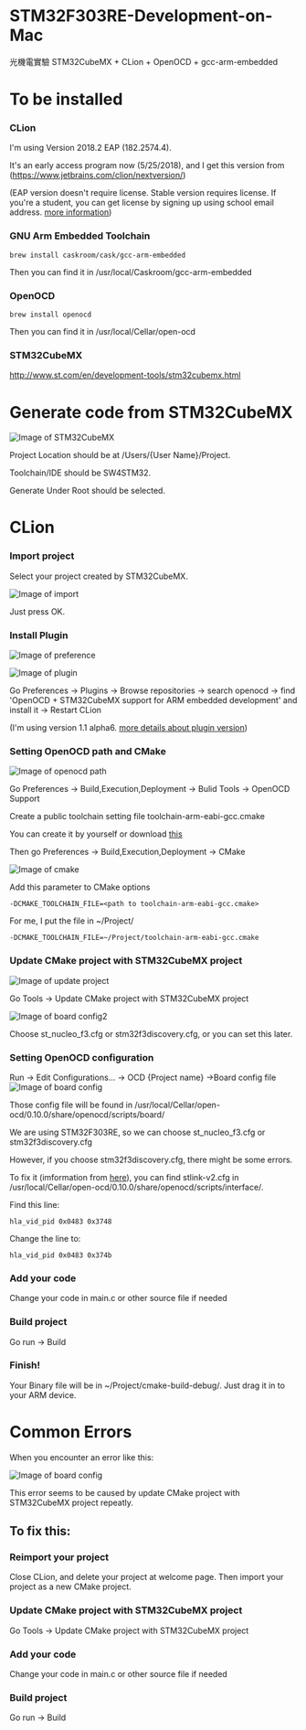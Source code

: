 # STM32F303RE-Development-on-Mac
光機電實驗
STM32CubeMX + CLion + OpenOCD + gcc-arm-embedded

# To be installed

### CLion 
I'm using Version 2018.2 EAP (182.2574.4). 

It's an early access program now (5/25/2018), and I get this version from (https://www.jetbrains.com/clion/nextversion/)

(EAP version doesn't require license. Stable version requires license. If you're a student, you can get license by signing up using school email address. [more information](https://www.jetbrains.com/student/))

### GNU Arm Embedded Toolchain 
    brew install caskroom/cask/gcc-arm-embedded
Then you can find it in /usr/local/Caskroom/gcc-arm-embedded
### OpenOCD
    brew install openocd
Then you can find it in /usr/local/Cellar/open-ocd
### STM32CubeMX
http://www.st.com/en/development-tools/stm32cubemx.html

# Generate code from STM32CubeMX

![Image of STM32CubeMX](https://github.com/b04505009/STM32F303RE-Development-on-Mac/blob/master/STM32CubeMX.png)

Project Location should be at /Users/{User Name}/Project.

Toolchain/IDE should be SW4STM32.

Generate Under Root should be selected.

# CLion 

### Import project
Select your project created by STM32CubeMX.

![Image of import](https://github.com/b04505009/STM32F303RE-Development-on-Mac/blob/master/CLion%20import.png)

Just press OK.

### Install Plugin 

![Image of preference](https://github.com/b04505009/STM32F303RE-Development-on-Mac/blob/master/CLion%20preference.png)

![Image of plugin](https://github.com/b04505009/STM32F303RE-Development-on-Mac/blob/master/CLion%20plugin.png)

Go Preferences -> Plugins -> Browse repositories -> search openocd -> find 'OpenOCD + STM32CubeMX support for ARM embedded development' and install it -> Restart CLion

(I'm using version 1.1 alpha6. [more details about plugin version](https://plugins.jetbrains.com/plugin/10115-openocd--stm32cubemx-support-for-arm-embedded-development))

### Setting OpenOCD path and CMake

![Image of openocd path](https://github.com/b04505009/STM32F303RE-Development-on-Mac/blob/master/CLion%20openocd%20path.png)

Go Preferences -> Build,Execution,Deployment -> Bulid Tools -> OpenOCD Support

Create a public toolchain setting file toolchain-arm-eabi-gcc.cmake 

You can create it by yourself or download [this](https://github.com/b04505009/STM32F303RE-Development-on-Mac/blob/master/toolchain-arm-eabi-gcc.cmake)

Then go Preferences -> Build,Execution,Deployment -> CMake 

![Image of cmake](https://github.com/b04505009/STM32F303RE-Development-on-Mac/blob/master/CLion%20cmake.png)

Add this parameter to CMake options

    -DCMAKE_TOOLCHAIN_FILE=<path to toolchain-arm-eabi-gcc.cmake>
For me, I put the file in ~/Project/

    -DCMAKE_TOOLCHAIN_FILE=~/Project/toolchain-arm-eabi-gcc.cmake

### Update CMake project with STM32CubeMX project

![Image of update project](https://github.com/b04505009/STM32F303RE-Development-on-Mac/blob/master/CLion%20update%20project.png)

Go Tools -> Update CMake project with STM32CubeMX project

![Image of board config2](https://github.com/b04505009/STM32F303RE-Development-on-Mac/blob/master/CLion%20board%20config2.png)

Choose st_nucleo_f3.cfg or stm32f3discovery.cfg, or you can set this later.

### Setting OpenOCD configuration

Run -> Edit Configurations... -> OCD {Project name} ->Board config file 
![Image of board config](https://github.com/b04505009/STM32F303RE-Development-on-Mac/blob/master/CLion%20board%20config.png)

Those config file will be found in /usr/local/Cellar/open-ocd/0.10.0/share/openocd/scripts/board/

We are using STM32F303RE, so we can choose st_nucleo_f3.cfg or stm32f3discovery.cfg

However, if you choose stm32f3discovery.cfg, there might be some errors.

To fix it (imformation from [here](http://www.openstm32.org/forumthread562)), you can find stlink-v2.cfg in /usr/local/Cellar/open-ocd/0.10.0/share/openocd/scripts/interface/.

Find this line:

    hla_vid_pid 0x0483 0x3748
Change the line to:

    hla_vid_pid 0x0483 0x374b
    
### Add your code

Change your code in main.c or other source file if needed
    
### Build project

Go run -> Build 

### Finish! 

Your Binary file will be in ~/Project/cmake-build-debug/. Just drag it in to your ARM device.

# Common Errors

When you encounter an error like this:

![Image of board config](https://github.com/b04505009/STM32F303RE-Development-on-Mac/blob/master/CLion%20error.png)

This error seems to be caused by update CMake project with STM32CubeMX project repeatly.

## To fix this:

### Reimport your project

Close CLion, and delete your project at welcome page. Then import your project as a new CMake project. 

### Update CMake project with STM32CubeMX project

Go Tools -> Update CMake project with STM32CubeMX project

### Add your code

Change your code in main.c or other source file if needed

### Build project

Go run -> Build 



